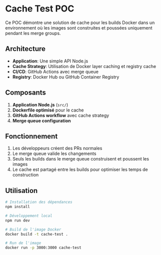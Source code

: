 # Cache Test POC

Ce POC démontre une solution de cache pour les builds Docker dans un environnement où les images sont construites et poussées uniquement pendant les merge groups.

## Architecture

- **Application**: Une simple API Node.js
- **Cache Strategy**: Utilisation de Docker layer caching et registry cache
- **CI/CD**: GitHub Actions avec merge queue
- **Registry**: Docker Hub ou GitHub Container Registry

## Composants

1. **Application Node.js** (`src/`)
2. **Dockerfile optimisé** pour le cache
3. **GitHub Actions workflow** avec cache strategy
4. **Merge queue configuration**

## Fonctionnement

1. Les développeurs créent des PRs normales
2. Le merge queue valide les changements
3. Seuls les builds dans le merge queue construisent et poussent les images
4. Le cache est partagé entre les builds pour optimiser les temps de construction

## Utilisation

```bash
# Installation des dépendances
npm install

# Développement local
npm run dev

# Build de l'image Docker
docker build -t cache-test .

# Run de l'image
docker run -p 3000:3000 cache-test
```
